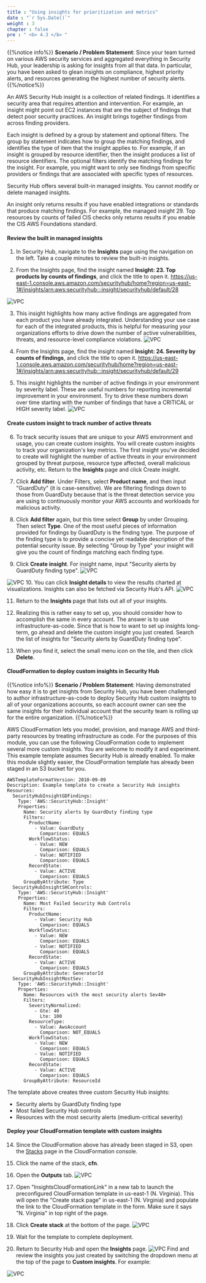 ```yaml
---
title : "Using insights for prioritization and metrics"
date : "`r Sys.Date()`"
weight : 3
chapter : false
pre : " <b> 4.3 </b> "
---
```


{{%notice info%}}
**Scenario / Problem Statement**: Since your team turned on various AWS security services and aggregated everything in Security Hub, your leadership is asking for insights from all that data. In particular, you have been asked to glean insights on compliance, highest priority alerts, and resources generating the highest number of security alerts.
{{%/notice%}}

An AWS Security Hub insight is a collection of related findings. It identifies a security area that requires attention and intervention. For example, an insight might point out EC2 instances that are the subject of findings that detect poor security practices. An insight brings together findings from across finding providers.

Each insight is defined by a group by statement and optional filters. The group by statement indicates how to group the matching findings, and identifies the type of item that the insight applies to. For example, if an insight is grouped by resource identifier, then the insight produces a list of resource identifiers. The optional filters identify the matching findings for the insight. For example, you might want to only see findings from specific providers or findings that are associated with specific types of resources.

Security Hub offers several built-in managed insights. You cannot modify or delete managed insights.

An insight only returns results if you have enabled integrations or standards that produce matching findings. For example, the managed insight 29. Top resources by counts of failed CIS checks only returns results if you enable the CIS AWS Foundations standard.

#### Review the built in managed insights
1. In Security Hub, navigate to the **Insights** page using the navigation on the left. Take a couple minutes to review the built-in insights.


2. From the Insights page, find the insight named **Insight: 23. Top products by counts of findings**, and click the title to open it. https://us-east-1.console.aws.amazon.com/securityhub/home?region=us-east-1#/insights/arn:aws:securityhub:::insight/securityhub/default/28 

![VPC](/images/4/4.3/s2.png)

3. This insight highlights how many active findings are aggregated from each product you have already integrated. Understanding your use case for each of the integrated products, this is helpful for measuring your organizations efforts to drive down the number of active vulnerabilities, threats, and resource-level compliance violations.
![VPC](/images/4/4.3/s3.png)


4. From the Insights page, find the insight named **Insight: 24. Severity by counts of findings**, and click the title to open it. https://us-east-1.console.aws.amazon.com/securityhub/home?region=us-east-1#/insights/arn:aws:securityhub:::insight/securityhub/default/29 



5. This insight highlights the number of active findings in your environment by severity label. These are useful numbers for reporting incremental improvement in your environment. Try to drive these numbers down over time starting with the number of findings that have a CRITICAL or HIGH severity label.
![VPC](/images/4/4.3/s5.png)

#### Create custom insight to track number of active threats

6. To track security issues that are unique to your AWS environment and usage, you can create custom insights. You will create custom insights to track your organization's key metrics. The first insight you've decided to create will highlight the number of active threats in your environment grouped by threat purpose, resource type affected, overall malicious activity, etc. Return to the **Insights** page and click Create insight.


7. Click **Add filter**. Under Filters, select **Product name**, and then input "GuardDuty" (it is case-sensitive). We are filtering findings down to those from GuardDuty because that is the threat detection service you are using to continuously monitor your AWS accounts and workloads for malicious activity.


8. Click **Add filter** again, but this time select **Group** by under Grouping. Then select **Type**. One of the most useful pieces of information provided for findings by GuardDuty is the finding type. The purpose of the finding type is to provide a concise yet readable description of the potential security issue. By selecting "Group by Type" your insight will give you the count of findings matching each finding type.


9. Click **Create insight**. For insight name, input "Security alerts by GuardDuty finding type".
![VPC](/images/4/4.3/s9.png)

![VPC](/images/4/4.3/s9b.png)
10. You can click **Insight details** to view the results charted at visualizations. Insights can also be fetched via Security Hub's API.
![VPC](/images/4/4.3/s10.png)

11. Return to the **Insights** page that lists out all of your insights.



12. Realizing this is rather easy to set up, you should consider how to accomplish the same in every account. The answer is to use infrastructure-as-code. Since that is how to want to set up insights long-term, go ahead and delete the custom insight you just created. Search the list of insights for "Security alerts by GuardDuty finding type".


13. When you find it, select the small menu icon on the tile, and then click **Delete**.


#### CloudFormation to deploy custom insights in Security Hub
{{%notice info%}}
**Scenario / Problem Statement**: Having demonstrated how easy it is to get insights from Security Hub, you have been challenged to author infrastructure-as-code to deploy Security Hub custom insights to all of your organizations accounts, so each account owner can see the same insights for their individual account that the security team is rolling up for the entire organization.
{{%/notice%}}

AWS CloudFormation lets you model, provision, and manage AWS and third-party resources by treating infrastructure as code. For the purposes of this module, you can use the following CloudFormation code to implement several more custom insights. You are welcome to modify it and experiment. This example template assumes Security Hub is already enabled. To make this module slightly easier, the CloudFormation template has already been staged in an S3 bucket for you.


```
AWSTemplateFormatVersion: 2010-09-09
Description: Example template to create a Security Hub insights
Resources:
  SecurityHubInsightGDFindings:
    Type: 'AWS::SecurityHub::Insight'
    Properties:
      Name: Security alerts by GuardDuty finding type
      Filters:
        ProductName:
          - Value: GuardDuty
            Comparison: EQUALS
        WorkflowStatus:
          - Value: NEW
            Comparison: EQUALS
          - Value: NOTIFIED
            Comparison: EQUALS
        RecordState:
          - Value: ACTIVE
            Comparison: EQUALS
      GroupByAttribute: Type
  SecurityHubInsightSHControls:
    Type: 'AWS::SecurityHub::Insight'
    Properties:
      Name: Most Failed Security Hub Controls
      Filters:
        ProductName:
          - Value: Security Hub
            Comparison: EQUALS
        WorkflowStatus:
          - Value: NEW
            Comparison: EQUALS
          - Value: NOTIFIED
            Comparison: EQUALS
        RecordState:
          - Value: ACTIVE
            Comparison: EQUALS
      GroupByAttribute: GeneratorId
  SecurityHubInsightMostSev:
    Type: 'AWS::SecurityHub::Insight'
    Properties:
      Name: Resources with the most security alerts Sev40+
      Filters:
        SeverityNormalized:
          - Gte: 40
            Lte: 100
        ResourceType:
          - Value: AwsAccount
            Comparison: NOT_EQUALS
        WorkflowStatus:
          - Value: NEW
            Comparison: EQUALS
          - Value: NOTIFIED
            Comparison: EQUALS
        RecordState:
          - Value: ACTIVE
            Comparison: EQUALS
      GroupByAttribute: ResourceId
```
The template above creates three custom Security Hub insights:
+ Security alerts by GuardDuty finding type
+ Most failed Security Hub controls
+ Resources with the most security alerts (medium-critical severity)

#### Deploy your CloudFormation template with custom insights

14. Since the CloudFormation above has already been staged in S3, open the [Stacks](https://us-east-1.console.aws.amazon.com/cloudformation/home?region=us-east-1#/stacks/?filteringText=cfn&filteringStatus=active&viewNested=false)  page in the CloudFormation console.


15. Click the name of the stack, **cfn**.


16. Open the **Outputs** tab.
![VPC](/images/4/4.3/s16.png)


17. Open "InsightsCloudFormationLink" in a new tab to launch the preconfigured CloudFormation template in us-east-1 (N. Virginia). This will open the "Create stack page" in us-east-1 (N. Virginia) and populate the link to the CloudFormation template in the form. Make sure it says "N. Virginia" in top right of the page.



18. Click **Create stack** at the bottom of the page.
![VPC](/images/4/4.3/s18.png)


19. Wait for the template to complete deployment.



20. Return to Security Hub and open the **Insights** page. 
![VPC](/images/4/4.3/s18b.png)
Find and review the insights you just created by switching the dropdown menu at the top of the page to **Custom insights**. For example:

![VPC](/images/4/4.3/s18c.png)